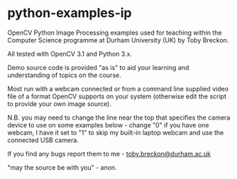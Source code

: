 # python-examples-ip
OpenCV Python Image Processing examples used for teaching within the Computer Science programme 
at Durham University (UK) by Toby Breckon.

All tested with OpenCV 3.1 and Python 3.x.

Demo source code is provided "as is" to aid your learning and understanding of topics on the course.

Most run with a webcam connected or from a command line supplied video file of a format OpenCV supports on your system (otherwise edit the script to provide your own image source).

N.B. you may need to change the line near the top that specifies the camera device to use on some examples below - change "0" if you have one webcam, I have it set to "1" to skip my built-in laptop webcam and use the connected USB camera.

If you find any bugs report them to me - toby.breckon@durham.ac.uk

"may the source be with you" - anon.
